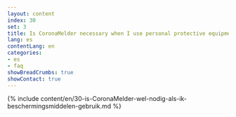```yaml
---
layout: content
index: 30
set: 3
title: Is CoronaMelder necessary when I use personal protective equipment?
lang: es
contentLang: en
categories:
- es
- faq
showBreadCrumbs: true
showContact: true
---
```

{% include content/en/30-is-CoronaMelder-wel-nodig-als-ik-beschermingsmiddelen-gebruik.md %}

